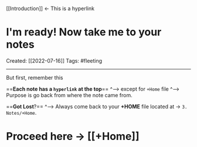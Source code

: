 [[Introduction]]  <- This is a hyperlink

# I'm ready! Now take me to your notes
Created:  [[2022-07-16]]
Tags: #fleeting 

---
But first, remember this 

==**Each note has a `hyperlink` at the top**== 
^--> except for `+Home` file
^--> Purpose is go back from where the note came from. 


==**Got Lost**?==
^--> Always come back to your **+HOME** file located at -> `3. Notes/+Home`.


# Proceed here -> [[+Home]]








